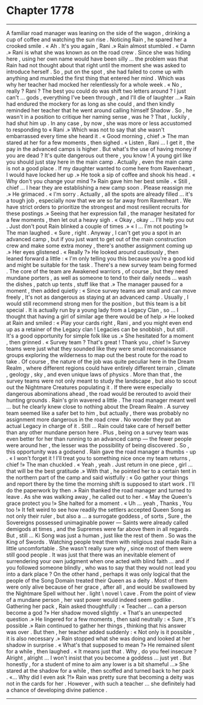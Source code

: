 
# Chapter 1778


---

A familiar road manager was leaning on the side of the wagon , drinking a cup of coffee and watching the sun rise . Noticing Rain , he spared her a crooked smile .
« Ah . It's you again , Rani .»
Rain almost stumbled .
« Damn .»
Rani is what she was known as on the road crew . Since she was hiding here , using her own name would have been silly … the problem was that Rain had not thought about that right until the moment she was asked to introduce herself .
So , put on the spot , she had failed to come up with anything and mumbled the first thing that entered her mind .
Which was why her teacher had mocked her relentlessly for a whole week .
« No , really ? Rani ? The best you could do was shift two letters around ? I just can't … gods , everything I've been through , and I'll die of laughter …»
Rain had endured the mockery for as long as she could , and then kindly reminded her teacher that he went around calling himself Shadow .
So , he wasn't in a position to critique her naming sense , was he ?
That , luckily , had shut him up .
In any case , by now , she was more or less accustomed to responding to « Rani .»
Which was not to say that she wasn't embarrassed every time she heard it .
« Good morning , chief .»
The man stared at her for a few moments , then sighed .
« Listen , Rani … I get it , the pay in the advanced camps is higher . But what's the use of having money if you are dead ? It's quite dangerous out there , you know ! A young girl like you should just stay here in the main camp . Actually , even the main camp is not a good place . If my daughter wanted to come here from Ravenheart , I would have locked her up .»
He took a sip of coffee and shook his head .
« Why don't you change your mind ?»
Rain gave him her best smile .
« Still , chief … I hear they are establishing a new camp soon . Please reassign me .»
He grimaced .
« I'm sorry . Actually , all the spots are already filled … it's a tough job , especially now that we are so far away from Ravenheart . We have strict orders to prioritize the strongest and most resilient recruits for these postings .»
Seeing that her expression fall , the manager hesitated for a few moments , then let out a heavy sigh .
« Okay , okay … I'll help you out . Just don't pout Rain blinked a couple of times .»
« I … I'm not pouting !»
The man laughed .
« Sure , right . Anyway , I can't get you a spot in an advanced camp , but if you just want to get out of the main construction crew and make some extra money , there's another assignment coming up .»
Her eyes glistened .
« Really ?»
He looked around cautiously , then leaned forward a little :
« I'm only telling you this because you're a good kid and might be suitable for the task . There's a new survey team being formed . The core of the team are Awakened warriors , of course , but they need mundane porters , as well as someone to tend to their daily needs … wash the dishes , patch up tents , stuff like that .»
The manager paused for a moment , then added quietly :
« Since survey teams are small and can move freely , It's not as dangerous as staying at an advanced camp . Usually , I would still recommend strong men for the position , but this team is a bit special . It is actually run by a young lady from a Legacy Clan , so … I thought that having a girl of similar age there would be of help .»
He looked at Rain and smiled :
« Play your cards right , Rani , and you might even end up as a retainer of the Legacy clan ! Legacies can be snobbish , but still . It's a good opportunity for simple folk like us .»
She hesitated for a moment , then grinned .
« Survey team ? That's great ! Thank you , chief !»
Survey teams were just what they sounded like they were small reconnaissance groups exploring the wilderness to map out the best route for the road to take . Of course , the nature of the job was quite peculiar here in the Dream Realm , where different regions could have entirely different terrain , climate , geology , sky , and even unique laws of physics .
More than that , the survey teams were not only meant to study the landscape , but also to scout out the Nightmare Creatures populating it . If there were especially dangerous abominations ahead , the road would be rerouted to avoid their hunting grounds .
Rain's grin wavered a little .
The road manager meant well … but he clearly knew close to nothing about the Dream Realm . A survey team seemed like a safer bet to him , but actually , there was probably no assignment more dangerous in the road crew .
No wonder they put an actual Legacy in charge of it .
Still … Rain could take care of herself better than any other mundane person here . Plus , being on a survey team was even better for her than running to an advanced camp — the fewer people were around her , the lesser was the possibility of being discovered .
So , this opportunity was a godsend .
Rain gave the road manager a thumbs - up .
« I won't forget it ! I'll treat you to something nice once my team returns , chief !»
The man chuckled .
« Yeah , yeah . Just return in one piece , girl … that will be the best gratitude .»
With that , he pointed her to a certain tent in the northern part of the camp and said wistfully :
« Go gather your things and report there by the time the morning shift is supposed to start work . I'll do the paperwork by then .»
Rain thanked the road manager and turned to leave . As she was walking away , he called out to her .
« May the Queen's grace protect you !»
She halted for a moment .
« Uh … yeah , Thanks , You too !»
It felt weird to see how readily the settlers accepted Queen Song as not only their ruler , but also a … a surrogate goddess , of sorts , Sure , the Sovereigns possessed unimaginable power — Saints were already called demigods at times , and the Supremes were far above them in all regards .
But , still … Ki Song was just a human , just like the rest of them . So was the King of Swords . Watching people treat them with religious zeal made Rain a little uncomfortable .
She wasn't really sure why , since most of them were still good people . It was just that there was an inevitable element of surrendering your own judgment when one acted with blind faith … and if you followed someone blindly , who was to say that they would not lead you into a dark place ?
On the other hand , perhaps it was only logical that the people of the Song Domain treated their Queen as a deity . Most of them were only alive because of her grace , after all , and would be swallowed by the Nightmare Spell without her . lіght \ nоvel \ cаve . From the point of view of a mundane person , her vast power would indeed seem godlike .
Gathering her pack , Rain asked thoughtfully :
« Teacher … can a person become a god ?»
Her shadow moved slightly .
« That's an unexpected question .»
He lingered for a few moments , then said neutrally :
« Sure , It's possible .»
Rain continued to gather her things , thinking that his answer was over .
But then , her teacher added suddenly :
« Not only is it possible , it is also necessary .»
Rain stopped what she was doing and looked at her shadow in surprise .
« What's that supposed to mean ?»
He remained silent for a while , then laughed .
« It means just that . Why , do you feel insecure ? Alright , alright … I won't insist that you become a goddess … just yet . But honestly , for a student of mine to aim any lower is a bit shameful …»
She stared at the shadow for a while , then scoffed and turned back to her pack .
«… Why did I even ask ?!»
Rain was pretty sure that becoming a deity was not in the cards for her .
However , with such a teacher … she definitely had a chance of developing divine patience .

---

